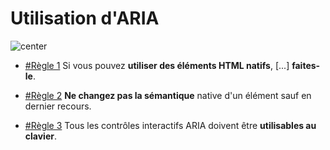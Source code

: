 <!-- .slide -->

# Utilisation d'ARIA

![](./assets/images/fight-club.jpeg 'center')

- [#Règle 1](https://www.w3.org/TR/using-aria/#firstrule) Si vous pouvez **utiliser des éléments HTML natifs**, [...] **faites-le**.

- [#Règle 2](https://www.w3.org/TR/using-aria/#secondrule) **Ne changez pas la sémantique** native d'un élément sauf en dernier recours.

- [#Règle 3](https://www.w3.org/TR/using-aria/#3rdrule) Tous les contrôles interactifs ARIA doivent être **utilisables au clavier**.
